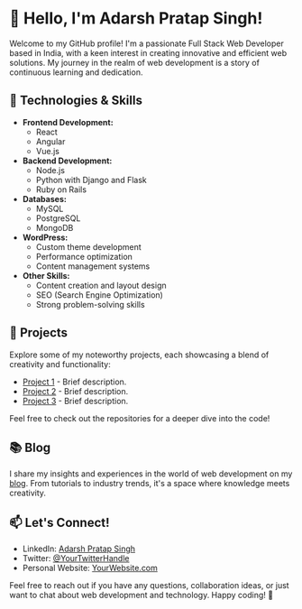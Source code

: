 
</head>
<body>

  <h1>👋 Hello, I'm Adarsh Pratap Singh!</h1>

  <p>Welcome to my GitHub profile! I'm a passionate Full Stack Web Developer based in India, with a keen interest in
creating innovative and efficient web solutions. My journey in the realm of web development is a story of continuous
    learning and dedication.</p>

  <h2>🔧 Technologies & Skills</h2>

  <ul>
    <li><strong>Frontend Development:</strong>
      <ul>
        <li>React</li>
        <li>Angular</li>
        <li>Vue.js</li>
      </ul>
    </li>
    <li><strong>Backend Development:</strong>
      <ul>
        <li>Node.js</li>
        <li>Python with Django and Flask</li>
        <li>Ruby on Rails</li>
      </ul>
    </li>
    <li><strong>Databases:</strong>
      <ul>
        <li>MySQL</li>
        <li>PostgreSQL</li>
        <li>MongoDB</li>
      </ul>
    </li>
    <li><strong>WordPress:</strong>
      <ul>
        <li>Custom theme development</li>
        <li>Performance optimization</li>
        <li>Content management systems</li>
      </ul>
    </li>
    <li><strong>Other Skills:</strong>
      <ul>
        <li>Content creation and layout design</li>
        <li>SEO (Search Engine Optimization)</li>
        <li>Strong problem-solving skills</li>
      </ul>
    </li>
  </ul>

  <h2>🚀 Projects</h2>

  <p>Explore some of my noteworthy projects, each showcasing a blend of creativity and functionality:</p>

  <ul>
    <li><a href="#">Project 1</a> - Brief description.</li>
    <li><a href="#">Project 2</a> - Brief description.</li>
    <li><a href="#">Project 3</a> - Brief description.</li>
  </ul>

  <p>Feel free to check out the repositories for a deeper dive into the code!</p>

  <h2>📚 Blog</h2>

  <p>I share my insights and experiences in the world of web development on my <a href="#">blog</a>. From tutorials to
    industry trends, it's a space where knowledge meets creativity.</p>

  <h2>📫 Let's Connect!</h2>

  <ul>
    <li>LinkedIn: <a href="#">Adarsh Pratap Singh</a></li>
    <li>Twitter: <a href="#">@YourTwitterHandle</a></li>
    <li>Personal Website: <a href="#">YourWebsite.com</a></li>
  </ul>

  <p>Feel free to reach out if you have any questions, collaboration ideas, or just want to chat about web development and
    technology. Happy coding! 🚀</p>

</body>

</html>
